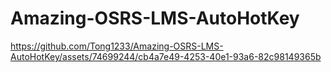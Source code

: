 # Amazing-OSRS-LMS-AutoHotKey

https://github.com/Tong1233/Amazing-OSRS-LMS-AutoHotKey/assets/74699244/cb4a7e49-4253-40e1-93a6-82c98149365b

